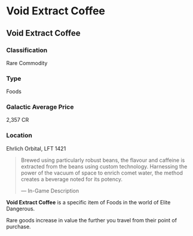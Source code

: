 # Void Extract Coffee
## Void Extract Coffee

### Classification

Rare Commodity

### Type

Foods

### Galactic Average Price

2,357 CR

### Location

Ehrlich Orbital, LFT 1421

> 
> 
> Brewed using particularly robust beans, the flavour and caffeine is extracted from the beans using custom technology. Harnessing the power of the vacuum of space to enrich comet water, the method creates a beverage noted for its potency.
> 
> 
> — In-Game Description
> 

**Void Extract Coffee** is a specific item of Foods in the world of Elite Dangerous.

Rare goods increase in value the further you travel from their point of purchase.